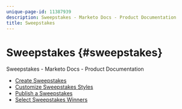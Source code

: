 ```yaml
---
unique-page-id: 11387939
description: Sweepstakes - Marketo Docs - Product Documentation
title: Sweepstakes
---
```


# Sweepstakes {#sweepstakes}

Sweepstakes - Marketo Docs - Product Documentation

* [Create Sweepstakes](sweepstakes/create-sweepstakes.md)
* [Customize Sweepstakes Styles](sweepstakes/customize-sweepstakes-styles.md)
* [Publish a Sweepstakes](sweepstakes/publish-a-sweepstakes.md)
* [Select Sweepstakes Winners](sweepstakes/select-sweepstakes-winners.md)

